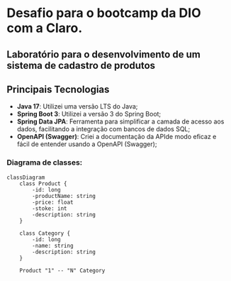 # Desafio para o bootcamp da DIO com a Claro.
## Laboratório para o desenvolvimento de um sistema de cadastro de produtos

## Principais Tecnologias
- **Java 17**: Utilizei uma versão LTS do Java;
- **Spring Boot 3**: Utilizei a versão 3 do Spring Boot;
- **Spring Data JPA**: Ferramenta para simplificar a camada de acesso aos dados, facilitando a integração com bancos de dados SQL;
- **OpenAPI (Swagger)**: Criei a documentação da APIde modo eficaz e fácil de entender usando a OpenAPI (Swagger);

### Diagrama de classes:
```mermaid
classDiagram
    class Product {
        -id: long
        -productName: string
        -price: float
        -stoke: int
        -description: string
    }

    class Category {
        -id: long
        -name: string
        -description: string
    }

    Product "1" -- "N" Category
```